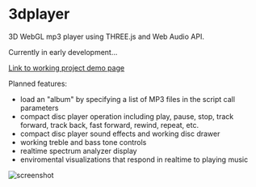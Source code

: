# 3dplayer
3D WebGL mp3 player using THREE.js and Web Audio API.

Currently in early development...

[Link to working project demo page](https://paulslocum.github.io/3dplayer/)

Planned features: 
 - load an "album" by specifying a list of MP3 files in the script call parameters
 - compact disc player operation including play, pause, stop, track forward, track back, fast forward, rewind, repeat, etc.
 - compact disc player sound effects and working disc drawer
 - working treble and bass tone controls
 - realtime spectrum analyzer display
 - enviromental visualizations that respond in realtime to playing music
 
![screenshot](https://paulslocum.github.io/3dplayer/docs/screenshot.jpg)

